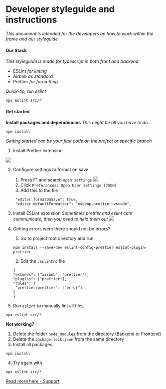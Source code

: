 # Developer styleguide and instructions

_This document is intended for the developers on how to work within the frame and our styleguide_

#### Our Stack

_This styleguide is made for typescript in both front and backend_

- ESLint _for linting_
- Airbnb _as standard_
- Prettier _for formatting_

_Quick-tip, run eslint_

```pwsh
npx eslint src/*
```

#### Get started

**Install packages and dependencies**
_This might be all you have to do..._

```pwsh
npm install
```

_Getting started can be your first code on the project or specific branch_

1. Install Prettier extension

![](https://i.imgur.com/UMkL7s2.png)

2. Configure settings to format on save

   1. Press F1 and search `open settings`
      ![](https://i.imgur.com/Suzm1c6.png)
   2. Click `Preferances: Open User Settings (JSON)`
   3. Add this to the file

   ```pwsh
    "editor.formatOnSave": true,
    "editor.defaultFormatter": "esbenp.prettier-vscode",
   ```

3. Install ESLint extension
   _Sometimes prettier and eslint cant communicate, then you need to help them out_
   ![](https://i.imgur.com/t3HhT4J.png)

4. Getting errors were there should not be errors?

   1. Go to project root directory and run

   ```pwsh
   npm install --save-dev eslint-config-prettier eslint-plugin-prettier
   ```

   2. Edit the `.eslintrc` file

   ```pwsh
   {
   "extends": ["airbnb", "prettier"],
   "plugins": ["prettier"],
   "rules": {
    "prettier/prettier": ["error"]
   }
   }
   ```

5. Run `eslint` to manually lint all files

```pwsh
npx eslint src/*
```

**Not working?**

1. Delete the folder `node_modules` from the directory (Backend or Frontend)
2. Delete the `package-lock.json` from the same directory
3. Install all packages

```pwsh
npm install
```

4. Try again with

```pwsh
npx eslint src/*
```

[Read more here - Support](https://discord.com/channels/1234413826938765422/1239922385554112623/1239923352249040976)
